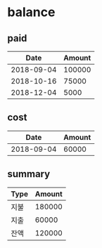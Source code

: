 # balance

## paid

Date | Amount
---- | ------
2018-09-04 | 100000
2018-10-16 | 75000
2018-12-04 | 5000

## cost

Date | Amount
---- | ------
2018-09-04 | 60000

## summary

Type | Amount
---- | ------
지불 | 180000
지출 | 60000
잔액 | 120000
